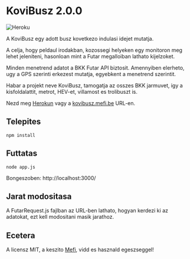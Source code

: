 # KoviBusz 2.0.0

![Heroku](https://heroku-badge.herokuapp.com/?app=secret-journey-9548)

A KoviBusz egy adott busz kovetkezo indulasi idejet mutatja.

A celja, hogy peldaul irodakban, kozossegi helyeken egy monitoron meg lehet jeleniteni, hasonloan mint a Futar megalloiban lathato kijelzoket.

Minden menetrend adatot a BKK Futar API biztosit. Amennyiben elerheto, ugy a GPS szerinti erkezest mutatja, egyebkent a menetrend szerintit.

Habar a projekt neve KoviBusz, tamogatja az osszes BKK jarmuvet, igy a kisfoldalattit, metrot, HEV-et, villamost es trolibuszt is.

Nezd meg [Herokun](https://secret-journey-9548.herokuapp.com) vagy a [kovibusz.mefi.be](http://kovibusz.mefi.be) URL-en.

## Telepites

```npm install```

## Futtatas

```node app.js```

Bongeszoben: http://localhost:3000/

## Jarat modositasa

A FutarRequest.js fajlban az URL-ben lathato, hogyan kerdezi ki az adatokat, ezt kell modositani masik jarathoz.

## Ecetera

A licensz MIT, a keszito [Mefi](http://mefi.be/), vidd es hasznald egeszseggel!
